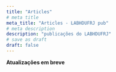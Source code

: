 ```yaml
---
title: "Articles"
# meta title
meta_title: "Articles - LABHDUFRJ pub"
# meta description
description: "publicações do LABHDUFRJ"
# save as draft
draft: false
---
```


**Atualizações em breve**
